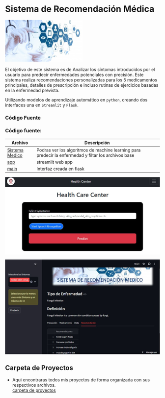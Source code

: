 # Sistema de Recomendación Médica  
<img src="https://github.com/luishernand/srm/blob/main/logo.jpg" width="50%">  

El objetivo de este sistema  es de Analizar los síntomas introducidos por el usuario para predecir enfermedades potenciales con precisión. Este sistema  realiza recomendaciones personalizadas para los 5 medicamentos principales, detalles de prescripción e incluso rutinas de ejercicios basadas en la enfermedad prevista.

Utilizando  modelos de aprendizaje automático en `python`, creando dos  interfaces una en  `Streamlit` y `Flask`.

### Código Fuente  
### Código fuente: 
| Archivo | Descripción  |
|----------|-------------|
| [Sistema Medico](https://nbviewer.org/github/luishernand/srm/blob/main/Sistema_de_Medico.ipynb)  |Podras ver los algoritmos de machine learning para predecir la enfermedad y filtar los archivos base |     
| [app](https://sistemarm.streamlit.app/)   | streamlit web app  |
| [main](https://github.com/luishernand/srm/blob/main/main.py)  | Interfaz creada en flask |

![flask](https://github.com/luishernand/srm/blob/main/flask.JPG)

![streamlit](https://github.com/luishernand/srm/blob/main/streamlit.JPG)

## Carpeta de Proyectos    
- Aqui encontraras todos mis proyectos de forma organizada  con sus respectivos archivos.  
[carpeta de proyectos](https://github.com/luishernand/repositorios)


